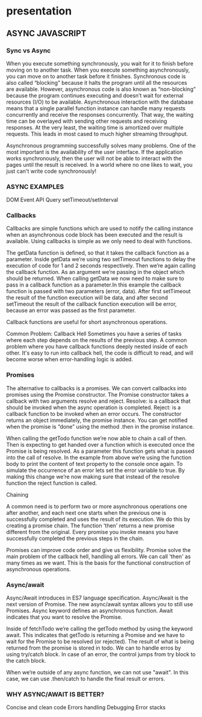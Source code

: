# presentation

## ASYNC JAVASCRIPT

### Sync vs Async

When you execute something synchronously, you wait for it to finish before moving on to another task. When you execute something asynchronously, you can move on to another task before it finishes. Synchronous code is also called “blocking” because it halts the program until all the resources are available. However, asynchronous code is also known as “non-blocking” because the program continues 
executing and doesn’t wait for external resources (I/O) to be available. Asynchronous interaction with the database means that a single parallel function instance can handle many requests concurrently and receive the responses concurrently. That way, the waiting time can be overlayed with sending other requests and receiving responses. At the very least, the waiting time is amortized over multiple requests. This leads in most cased to much higher streaming throughput. 

Asynchronous programming successfully solves many problems. One of the most important is the availability of the user interface.
If the application works synchronously, then the user will not be able to interact with the pages until the result is received.
In a world where no one likes to wait, you just can't write code synchronously!

### ASYNC EXAMPLES

DOM Event
API Query
setTimeout/setInterval

### Callbacks

Callbacks are simple functions which are used to notify the calling instance when an asynchronous code block has been executed and the result is available. Using callbacks is simple as we only need to deal with functions.

The getData function is defined, so that it takes the callback function as a parameter. Inside getData we’re using two setTimeout functions to delay the execution of code for 1 and 2 seconds respectively. Then we’re again calling the callback function. As an argument we’re passing in the object which should be returned.
When calling getData we now need to make sure to pass in a callback function as a parameter.In this example the callback function is passed with two parameters (error, data). After first setTimeout the result of the function execution will be data, and after second setTimeout the result of the callback function execution will be error, because an error was passed as the first parameter.

Callback functions are useful for short asynchronous operations. 

Common Problem: Callback Hell
Sometimes you have a series of tasks where each step depends on the results of the previous step. A common problem where you have callback functions deeply nested inside of each other. It's easy to run into callback hell, the code is difficult to read, and will become worse when error-handling logic is added.

### Promises

The alternative to callbacks is a promises.
We can convert callbacks into promises using the Promise constructor. The Promise constructor takes a callback with two arguments resolve and reject. Resolve: is a callback that should be invoked when the async operation is completed. Reject: is a callback function to be invoked when an error occurs. The constructor returns an object immediately, the promise instance. You can get notified when the promise is “done” using the method .then in the promise instance. 

When calling the getTodo function we’re now able to chain a call of then. Then is expecting to get handed over a function which is executed once the Promise is being resolved. As a parameter this function gets what is passed into the call of resolve. In the example from above we’re using the function body to print the content of text property to the console once again.
To simulate the occurrence of an error lets set the error variable to true. By making this change we’re now making sure that instead of the resolve function the reject function is called. 

Chaining

A common need is to perform two or more asynchronous operations one after another, and each next one starts when the previous one is successfully completed and uses the result of its execution. We do this by creating a promise chain. The function  'then' returns a new promise different from the original. Every promise you invoke means you have successfully completed the previous steps in the chain.

Promises can improve code order and give us flexibility. Promise solve the main problem of the callback hell, handling all errors.
We can call 'then' as many times as we want. This is the basis for the functional construction of asynchronous operations.

### Async/await

Async/Await introduces in ES7  language specification. Async/Await is the next version of Promise. The new async/await syntax allows you to still use Promises. Async keyword defines an asynchronous function. Await indicates that you want to resolve the Promise.

Inside of fetchTodo we’re calling the getTodo method by using the keyword await. This indicates that getTodo is returning a Promise and we have to wait for the Promise to be resolved (or rejected). The result of what is being returned from the promise is stored in todo.
We can to handle erros by using try/catch block. In case of an error, the control jumps from try block to the catch block. 

When we’re outside of any async function, we can not use "await".
In this case, we can use .then/catch to handle the final result or errors.

### WHY ASYNC/AWAIT IS BETTER?
Concise and clean code
Errors handling
Debugging
Error stacks



